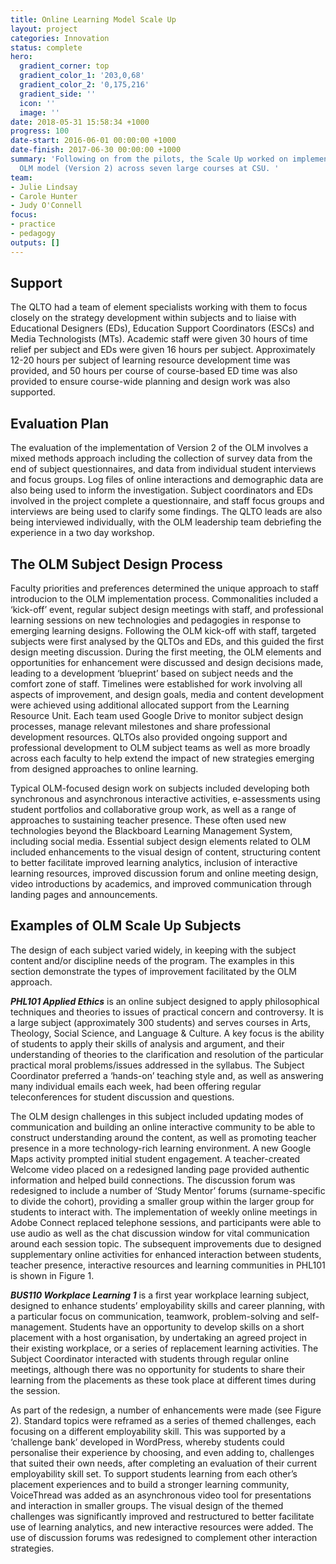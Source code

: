 ```yaml
---
title: Online Learning Model Scale Up
layout: project
categories: Innovation
status: complete
hero:
  gradient_corner: top
  gradient_color_1: '203,0,68'
  gradient_color_2: '0,175,216'
  gradient_side: ''
  icon: ''
  image: ''
date: 2018-05-31 15:58:34 +1000
progress: 100
date-start: 2016-06-01 00:00:00 +1000
date-finish: 2017-06-30 00:00:00 +1000
summary: 'Following on from the pilots, the Scale Up worked on implementing the revised
  OLM model (Version 2) across seven large courses at CSU. '
team:
- Julie Lindsay
- Carole Hunter
- Judy O'Connell
focus:
- practice
- pedagogy
outputs: []
---
```

## Support

The QLTO had a team of element specialists working with them to focus closely on the strategy development within subjects and to liaise with Educational Designers (EDs), Education Support Coordinators (ESCs) and Media Technologists (MTs). Academic staff were given 30 hours of time relief per subject and EDs were given 16 hours per subject. Approximately 12-20 hours per subject of learning resource development time was provided, and 50 hours per course of course-based ED time was also provided to ensure course-wide planning and design work was also supported.

## Evaluation Plan

The evaluation of the implementation of Version 2 of the OLM involves a mixed methods approach including the collection of survey data from the end of subject questionnaires, and data from individual student interviews and focus groups. Log files of online interactions and demographic data are also being used to inform the investigation. Subject coordinators and EDs involved in the project complete a questionnaire, and staff focus groups and interviews are being used to clarify some findings. The QLTO leads are also being interviewed individually, with the OLM leadership team debriefing the experience in a two day workshop.

## The OLM Subject Design Process

Faculty priorities and preferences determined the unique approach to staff introducion to the OLM implementation process. Commonalities included a ‘kick-off’ event, regular subject design meetings with staff, and professional learning sessions on new technologies and pedagogies in response to emerging learning designs. Following the OLM kick-off with staff, targeted subjects were first analysed by the QLTOs and EDs, and this guided the first design meeting discussion. During the first meeting, the OLM elements and opportunities for enhancement were discussed and design decisions made, leading to a development ‘blueprint’ based on subject needs and the comfort zone of staff. Timelines were established for work involving all aspects of improvement, and design goals, media and content development were achieved using additional allocated support from the Learning Resource Unit. Each team used Google Drive to monitor subject design processes, manage relevant milestones and share professional development resources. QLTOs also provided ongoing support and professional development to OLM subject teams as well as more broadly across each faculty to help extend the impact of new strategies emerging from designed approaches to online learning.

Typical OLM-focused design work on subjects included developing both synchronous and asynchronous interactive activities, e-assessments using student portfolios and collaborative group work, as well as a range of approaches to sustaining teacher presence. These often used new technologies beyond the Blackboard Learning Management System, including social media. Essential subject design elements related to OLM included enhancements to the visual design of content, structuring content to better facilitate improved learning analytics, inclusion of interactive learning resources, improved discussion forum and online meeting design, video introductions by academics, and improved communication through landing pages and announcements.

## Examples of OLM Scale Up Subjects

The design of each subject varied widely, in keeping with the subject content and/or discipline needs of the program. The examples in this section demonstrate the types of improvement facilitated by the OLM approach.

<section>

**_PHL101 Applied Ethics_** is an online subject designed to apply philosophical techniques and theories to issues of practical concern and controversy. It is a large subject (approximately 300 students) and serves courses in Arts, Theology, Social Science, and Language & Culture. A key focus is the ability of students to apply their skills of analysis and argument, and their understanding of theories to the clarification and resolution of the particular practical moral problems/issues addressed in the syllabus. The Subject Coordinator preferred a ‘hands-on’ teaching style and, as well as answering many individual emails each week, had been offering regular teleconferences for student discussion and questions.

The OLM design challenges in this subject included updating modes of communication and building an online interactive community to be able to construct understanding around the content, as well as promoting teacher presence in a more technology-rich learning environment. A new Google Maps activity prompted initial student engagement. A teacher-created Welcome video placed on a redesigned landing page provided authentic information and helped build connections. The discussion forum was redesigned to include a number of ‘Study Mentor’ forums (surname-specific to divide the cohort), providing a smaller group within the larger group for students to interact with. The implementation of weekly online meetings in Adobe Connect replaced telephone sessions, and participants were able to use audio as well as the chat discussion window for vital communication around each session topic. The subsequent improvements due to designed supplementary online activities for enhanced interaction between students, teacher presence, interactive resources and learning communities in PHL101 is shown in Figure 1.

</section>

<section>

**_BUS110 Workplace Learning 1_** is a first year workplace learning subject, designed to enhance students’ employability skills and career planning, with a particular focus on communication, teamwork, problem-solving and self-management. Students have an opportunity to develop skills on a short placement with a host organisation, by undertaking an agreed project in their existing workplace, or a series of replacement learning activities. The Subject Coordinator interacted with students through regular online meetings, although there was no opportunity for students to share their learning from the placements as these took place at different times during the session.

As part of the redesign, a number of enhancements were made (see Figure 2). Standard topics were reframed as a series of themed challenges, each focusing on a different employability skill. This was supported by a ‘challenge bank’ developed in WordPress, whereby students could personalise their experience by choosing, and even adding to, challenges that suited their own needs, after completing an evaluation of their current employability skill set. To support students learning from each other’s placement experiences and to build a stronger learning community, VoiceThread was added as an asynchronous video tool for presentations and interaction in smaller groups. The visual design of the themed challenges was significantly improved and restructured to better facilitate use of learning analytics, and new interactive resources were added. The use of discussion forums was redesigned to complement other interaction strategies.

</section>